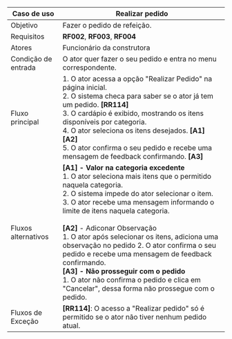 | Caso de uso         | Realizar pedido                                                                                                                                                                                                                                                                                                                                                                                                                                                                                                                                                                                   |
| ------------------- | ------------------------------------------------------------------------------------------------------------------------------------------------------------------------------------------------------------------------------------------------------------------------------------------------------------------------------------------------------------------------------------------------------------------------------------------------------------------------------------------------------------------------------------------------------------------------------------------------- |
| Objetivo            | Fazer o pedido de refeição.                                                                                                                                                                                                                                                                                                                                                                                                                                                                                                                                                             |
| Requisitos          | **RF002**, **RF003**, **RF004**                                                                                                                                                                                                                                                                                                                                                                                                                                                                                                                                                                               |
| Atores              | Funcionário da construtora                                                                                                                                                                                                                                                                                                                                                                                                                                                                                                                                                                        |
| Condição de entrada | O ator quer fazer o seu pedido e entra no menu correspondente.                                                                                                                                                                                                                                                                                                                                                                                                                                                                                                                                                |
| Fluxo principal     | 1. O ator acessa a opção "Realizar Pedido" na página inicial. <br> 2. O sistema checa para saber se o ator já tem um pedido. **[RR114]** <br> 3. O cardápio é exibido, mostrando os itens disponíveis por categoria.<br> 4. O ator seleciona os itens desejados. **[A1]** **[A2]**<br> 5. O ator confirma o seu pedido e recebe uma mensagem de feedback confirmando. **[A3]**|
| Fluxos alternativos | **[A1] - Valor na categoria excedente** <br> 1. O ator seleciona mais itens que o permitido naquela categoria. <br> 2. O sistema impede do ator selecionar o item. <br> 3. O ator recebe uma mensagem informando o limite de itens naquela categoria.<br> <br> **[A2]** - Adiconar Observação <br> 1. O ator após selecionar os itens, adiciona uma observação no pedido 2. O ator confirma o seu pedido e recebe uma mensagem de feedback confirmando. <br>**[A3] - Não prosseguir com o pedido** <br> 1. O ator não confirma o pedido e clica em "Cancelar", dessa forma não prossegue com o pedido.                                                                                                                                                                                                                                                                                                                                     |
| Fluxos de Exceção   | **[RR114]**: O acesso a "Realizar pedido" só é permitido se o ator não tiver nenhum pedido atual. <br>                                                                                                                                                                                                                                                                                                                          |
